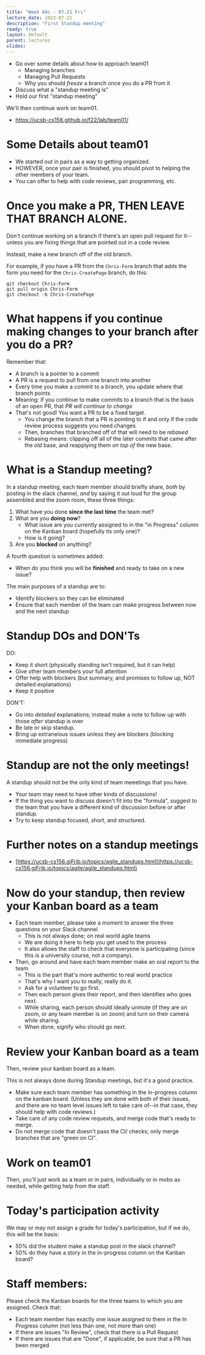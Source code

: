 ```yaml
---
title: "Week 04c - 07.21 Fri"
lecture_date: 2023-07-21
description: "First Standup meeting"
ready: true
layout: default
parent: lectures
slides: 
---
```


* Go over some details about how to approach team01
  - Managing branches
  - Managing Pull Requests
  - Why you should *freeze* a branch once you do a PR from it
* Discuss what a "standup meeting is" 
* Hold our first "standup meeting"

We'll then continue work on team01.

* <https://ucsb-cs156.github.io/f22/lab/team01/>

# Some Details about team01

* We started out in pairs as a way to getting organized.
* HOWEVER, once your pair is finished, you should pivot to helping the other members of your team.
* You can offer to help with code reviews, pair programming, etc.

# Once you make a PR,  THEN LEAVE THAT BRANCH ALONE.   

Don't continue working on a branch if there's an open pull request for it--unless you are fixing things that are pointed out in a code review.

Instead, make a new branch off of the old branch.

For example, if you have a PR from the `Chris-Form` branch that adds the form you need for the `Chris-CreatePage` branch, do this:


```
git checkout Chris-Form
git pull origin Chris-Form
git checkout -b Chris-CreatePage
```


# What happens if you continue making changes to your branch after you do a PR?

Remember that: 
* A branch is a pointer to a commit
* A PR is a request to pull from one branch into another
* Every time you make a commit to a branch, you update where that branch points
* Meaning: if you continue to make commits to a branch that is the basis of an open PR, that *PR will continue to change*
* That's not good!  You want a PR to be a fixed target.
  - You change the branch that a PR is pointing to if and only if the code review process suggests you need changes
  - Then, branches that branched off of that will need to be *rebased*
  - Rebasing means: clipping off all of the later commits that came after the *old* base, and reapplying them *on top of* the new base.


# What is a Standup meeting?

In a standup meeting, each team member should briefly share, *both* by posting in the slack channel, *and* by saying it out loud for the group assembled and the zoom room, these three things: 

1. What have you done **since the last time** the team met? 
2. What are you **doing now**? 
   - What issue are you currently assigned to in the "in Progress" column on the Kanban board (hopefully its only one)?
   - How is it going?
3. Are you **blocked** on anything?

A fourth question is sometimes added: 

* When do you think you will be **finished** and ready to take on a new issue?

The main purposes of a standup are to:
* Identify blockers so they can be eliminated
* Ensure that each member of the team can make progress between now and the next standup

# Standup DOs and DON'Ts

DO:

* Keep it short (physically standing isn't required, but it can help)
* Give other team members your full attention
* Offer help with blockers (but summary, and promises to follow up, NOT detailed explanations)
* Keep it positive

DON'T:
* Go into *detailed* explanations; instead make a note to follow up with those *after* standup is over
* Be late or skip standup.
* Bring up extraneious issues unless they are blockers (blocking immediate progress)

# Standup are not the only meetings!

A standup should not be the only kind of team meeetings that you have.   

* Your team may need to have other kinds of discussions!
* If the thing you want to discuss doesn't fit into the "formula", suggest to the team that you have a different kind of discussion before or after standup.
* Try to keep standup focused, short, and structured.

# Further notes on a standup meetings

* [https://ucsb-cs156.giFrib.io/topics/agile_standups.html](https://ucsb-cs156.giFrib.io/topics/agile/agile_standups.html)

# Now do your standup, then review your Kanban board as a team

* Each team member, please take a moment to answer the three questions on your Slack channel
  - This is not always done; on real world agile teams
  - We are doing it here to help you get used to the process
  - It also allows the staff to check that everyone is participating (since this is a university course, not a company).  
* Then, go around and have each team member make an oral report to the team 
  - This is the part that's more authentic to real world practice
  - That's why I want you to really, really do it.
  - Ask for a volunteer to go first.
  - Then each person gives their report, and then identifies who goes next.
  - While sharing, each person should ideally unmute (if they are on zoom, or any team member is on zoom) and turn on their camera while sharing.
  - When done, signify who should go next.

# Review your Kanban board as a team

Then, review your kanban board as a team.   

This is not always done during Standup meetings, but it's a good practice.

* Make sure each team member has something in the in-progress column on the kanban board. (Unless they are done with both of their issues, and there are no team level issues left to take care of--in that case, they should help with code reviews.)
* Take care of any code review requests, and merge code that's ready to merge.
* Do not merge code that doesn't pass the CI/ checks; only merge branches that are "green on CI".


# Work on team01

Then, you'll just work as a team or in pairs, individually or in mobs as needed, while getting help from the staff.

# Today's participation activity

We may or may not assign a grade for today's participation, but if we do, this will be the basis:

* 50% did the student make a standup post in the slack channel?
* 50% do they have a story in the in-progress column on the Kanban board?

# Staff members:

Please check the Kanban boards for the three teams to which you are assigned.  Check that:

* Each team member has exactly one issue assigned to them in the In Progress column (not less than one, not more than one)
* If there are issues "In Review", check that there is a Pull Request
* If there are issues that are "Done", if applicable, be sure that a PR has been merged

